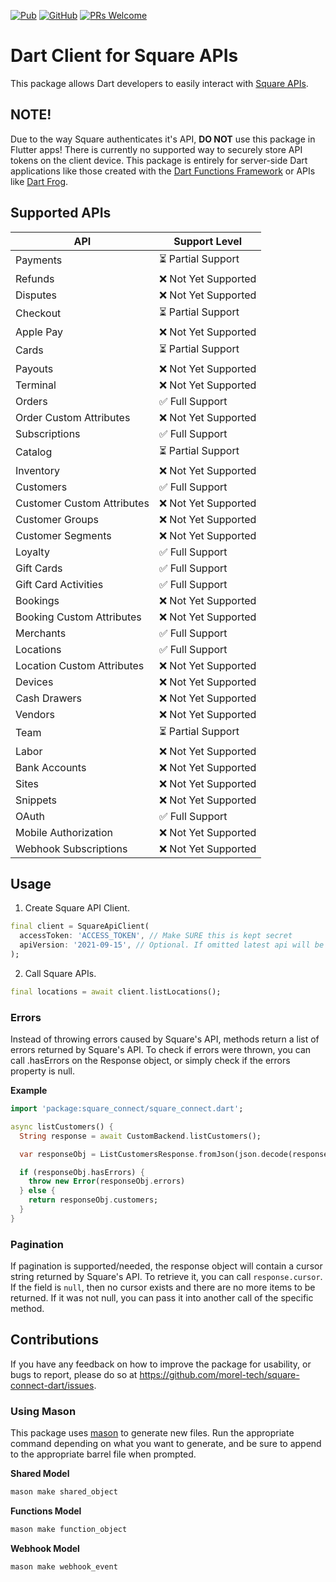 [![Pub](https://img.shields.io/pub/v/square_connect.svg?style=flat-square)](https://pub.dev/packages/square_connect)
[![GitHub](https://img.shields.io/github/license/mtwichel/square-connect-flutter-library.svg?style=flat-square)](https://github.com/mtwichel/square-connect-flutter-library/blob/master/LICENSE)
[![PRs Welcome](https://img.shields.io/badge/PRs-welcome-brightgreen.svg?style=flat-square)](https://github.com/mtwichel/square-connect-flutter-library)

# Dart Client for Square APIs

This package allows Dart developers to easily interact with [Square APIs](https://developer.squareup.com/reference/square).

## NOTE!

Due to the way Square authenticates it's API, **DO NOT** use this package in Flutter apps! There is currently no supported way to securely store API tokens on the client device. This package is entirely for server-side Dart applications like those created with the [Dart Functions Framework](https://pub.dev/packages/functions_framework) or APIs like [Dart Frog](https://pub.dev/packages/dart_frog).

## Supported APIs

| API                        | Support Level        |
| -------------------------- | -------------------- |
| Payments                   | ⏳ Partial Support   |
| Refunds                    | ❌ Not Yet Supported |
| Disputes                   | ❌ Not Yet Supported |
| Checkout                   | ⏳ Partial Support   |
| Apple Pay                  | ❌ Not Yet Supported |
| Cards                      | ⏳ Partial Support   |
| Payouts                    | ❌ Not Yet Supported |
| Terminal                   | ❌ Not Yet Supported |
| Orders                     | ✅ Full Support      |
| Order Custom Attributes    | ❌ Not Yet Supported |
| Subscriptions              | ✅ Full Support      |
| Catalog                    | ⏳ Partial Support   |
| Inventory                  | ❌ Not Yet Supported |
| Customers                  | ✅ Full Support      |
| Customer Custom Attributes | ❌ Not Yet Supported |
| Customer Groups            | ❌ Not Yet Supported |
| Customer Segments          | ❌ Not Yet Supported |
| Loyalty                    | ✅ Full Support      |
| Gift Cards                 | ✅ Full Support      |
| Gift Card Activities       | ✅ Full Support      |
| Bookings                   | ❌ Not Yet Supported |
| Booking Custom Attributes  | ❌ Not Yet Supported |
| Merchants                  | ✅ Full Support      |
| Locations                  | ✅ Full Support      |
| Location Custom Attributes | ❌ Not Yet Supported |
| Devices                    | ❌ Not Yet Supported |
| Cash Drawers               | ❌ Not Yet Supported |
| Vendors                    | ❌ Not Yet Supported |
| Team                       | ⏳ Partial Support   |
| Labor                      | ❌ Not Yet Supported |
| Bank Accounts              | ❌ Not Yet Supported |
| Sites                      | ❌ Not Yet Supported |
| Snippets                   | ❌ Not Yet Supported |
| OAuth                      | ✅ Full Support      |
| Mobile Authorization       | ❌ Not Yet Supported |
| Webhook Subscriptions      | ❌ Not Yet Supported |

## Usage

1. Create Square API Client.

```dart
final client = SquareApiClient(
  accessToken: 'ACCESS_TOKEN', // Make SURE this is kept secret
  apiVersion: '2021-09-15', // Optional. If omitted latest api will be used.
);
```

2. Call Square APIs.

```dart
final locations = await client.listLocations();
```

### Errors

Instead of throwing errors caused by Square's API, methods return a list of errors returned by Square's API. To check if errors were thrown, you can call .hasErrors on the Response object, or simply check if the errors property is null.

**Example**

```dart
import 'package:square_connect/square_connect.dart';

async listCustomers() {
  String response = await CustomBackend.listCustomers();

  var responseObj = ListCustomersResponse.fromJson(json.decode(response));

  if (responseObj.hasErrors) {
    throw new Error(responseObj.errors)
  } else {
    return responseObj.customers;
  }
}
```

### Pagination

If pagination is supported/needed, the response object will contain a cursor string returned by Square's API. To retrieve it, you can call `response.cursor`. If the field is `null`, then no cursor exists and there are no more items to be returned. If it was not null, you can pass it into another call of the specific method.

## Contributions

If you have any feedback on how to improve the package for usability, or bugs to report, please do so at https://github.com/morel-tech/square-connect-dart/issues.

### Using Mason

This package uses [mason](https://pub.dev/packages/mason_cli) to generate new files. Run the appropriate command depending on what you want to generate, and be sure to append to the appropriate barrel file when prompted.

**Shared Model**

```bash
mason make shared_object
```

**Functions Model**

```bash
mason make function_object
```

**Webhook Model**

```bash
mason make webhook_event
```
